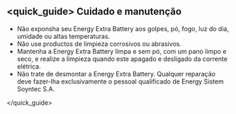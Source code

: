 ## <quick_guide> Cuidado e manutenção

* Não exponsha seu Energy Extra Battery aos golpes, pó, fogo, luz do dia, umidade ou altas temperaturas.
* Não use productos de limpieza corrosivos ou abrasivos.
* Mantenha a Energy Extra Battery limpa e sem pó, com um pano limpo e seco, e realize a limpieza quando este apagado e desligado da corrente elétrica.
* Não trate de desmontar a Energy Extra Battery. Qualquer reparação deve fazer-lha exclusivamente o pessoal qualificado de Energy Sistem Soyntec S.A.

</quick_guide>
